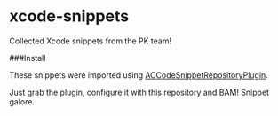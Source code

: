 xcode-snippets
==============

Collected Xcode snippets from the PK team!

###Install

These snippets were imported using [ACCodeSnippetRepositoryPlugin](https://github.com/acoomans/ACCodeSnippetRepositoryPlugin).

Just grab the plugin, configure it with this repository and BAM! Snippet galore.